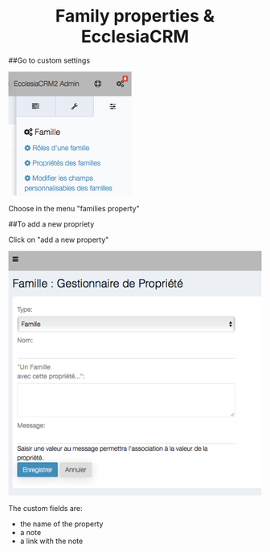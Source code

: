 # <center><big>Family properties & Ecclesia**CRM** </big></center>


##Go to custom settings

![Screenshot](../../../../img/family/admin/settings/familyrole1.png)

Choose in the menu "families property"

##To add a new propriety

Click on "add a new property"

![Screenshot](../../../../img/family/admin/settings/familyproperty1.png)

The custom fields are:

- the name of the property
- a note
- a link with the note
